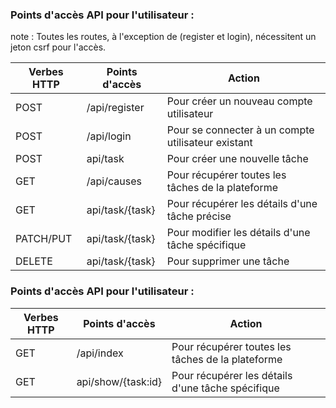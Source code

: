 
### Points d'accès API pour l'utilisateur :
note : Toutes les routes, à l'exception de (register et login), nécessitent un jeton csrf pour l'accès.

| Verbes HTTP | Points d'accès | Action |
| --- | --- | --- |
| POST | /api/register | Pour créer un nouveau compte utilisateur |
| POST | /api/login | Pour se connecter à un compte utilisateur existant |
| POST | api/task | Pour créer une nouvelle tâche |
| GET | /api/causes | Pour récupérer toutes les tâches de la plateforme |
| GET | api/task/{task} | Pour récupérer les détails d'une tâche précise |
| PATCH/PUT | api/task/{task} | Pour modifier les détails d'une tâche spécifique |
| DELETE | api/task/{task} | Pour supprimer une tâche |


### Points d'accès API pour l'utilisateur :

| Verbes HTTP | Points d'accès | Action |
| --- | --- | --- |
| GET | /api/index | Pour récupérer toutes les tâches de la plateforme |
| GET | api/show/{task:id} | Pour récupérer les détails d'une tâche spécifique |

